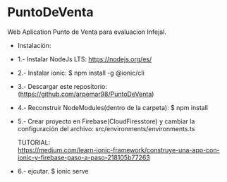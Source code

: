 # PuntoDeVenta

Web Aplication Punto de Venta para evaluacion Infejal.


* Instalación:                                                                                                                              

* 1.- Instalar NodeJs LTS: https://nodejs.org/es/                                                                                           
* 2.- Instalar ionic: $ npm install -g @ionic/cli                                                                                           
* 3.- Descargar este repositorio: (https://github.com/arpemar98/PuntoDeVenta)                                                               
* 4.- Reconstruir NodeModules(dentro de la carpeta): $ npm install                                                                          
* 5.- Crear proyecto en Firebase(CloudFiresstore) y cambiar la configuración del archivo: src/environments/environments.ts                  

  TUTORIAL:                                                                                                                                
  https://medium.com/learn-ionic-framework/construye-una-app-con-ionic-y-firebase-paso-a-paso-218105b77263                                 

* 6.- ejcutar. $ ionic serve                                                                                                                

